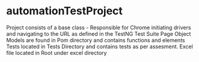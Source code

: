 # automationTestProject

Project consists of a base class - Responsible for Chrome initiating drivers and navigating to the URL as defined in the TestNG Test Suite
Page Object Models are found in Pom directory and contains functions and elements
Tests located in Tests Directory and contains tests as per assesment.
Excel file located in Root under excel directory
